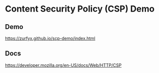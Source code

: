 # Content Security Policy (CSP) Demo

## Demo

https://zurfyx.github.io/scp-demo/index.html

## Docs

https://developer.mozilla.org/en-US/docs/Web/HTTP/CSP